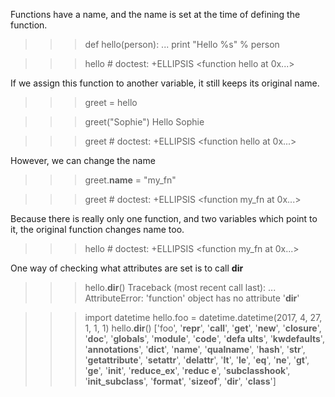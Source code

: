 Functions have a name, and the name is set at the time of defining the function.
>>> def hello(person):
...     print "Hello %s" % person

>>> hello  # doctest: +ELLIPSIS
<function hello at 0x...>

If we assign this function to another variable, it still keeps its original name.
>>> greet = hello

>>> greet("Sophie")
Hello Sophie

>>> greet  # doctest: +ELLIPSIS
<function hello at 0x...>

However, we can change the name
>>> greet.__name__ = "my_fn"

>>> greet  # doctest: +ELLIPSIS
<function my_fn at 0x...>

Because there is really only one function, and two variables which point to it, the original function changes name too.
>>> hello  # doctest: +ELLIPSIS
<function my_fn at 0x...>

One way of checking what attributes are set is to call __dir__
>>> hello.__dir__()
Traceback (most recent call last):
 ...
AttributeError: 'function' object has no attribute '__dir__'

>>> import datetime
>>> hello.foo = datetime.datetime(2017, 4, 27, 1, 1, 1)
>>> hello.__dir__()
['foo', '__repr__', '__call__', '__get__', '__new__', '__closure__', '__doc__', '__globals__', '__module__', '__code__', '__defa
ults__', '__kwdefaults__', '__annotations__', '__dict__', '__name__', '__qualname__', '__hash__', '__str__', '__getattribute__',
 '__setattr__', '__delattr__', '__lt__', '__le__', '__eq__', '__ne__', '__gt__', '__ge__', '__init__', '__reduce_ex__', '__reduc
e__', '__subclasshook__', '__init_subclass__', '__format__', '__sizeof__', '__dir__', '__class__']